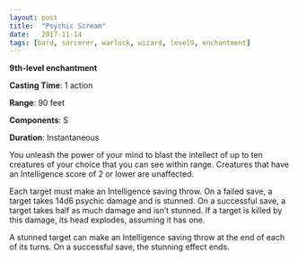 ```yaml
---
layout: post
title:  "Psychic Scream"
date:   2017-11-14
tags: [bard, sorcerer, warlock, wizard, level9, enchantment]
---
```


**9th-level enchantment**

**Casting Time**: 1 action

**Range**: 90 feet

**Components**: S

**Duration**: Instantaneous

You unleash the power of your mind to blast the intellect of up to ten creatures of your choice that you can see within range. Creatures that have an Intelligence score of 2 or lower are unaffected.

Each target must make an Intelligence saving throw. On a failed save, a target takes 14d6 psychic damage and is stunned. On a successful save, a target takes half as much damage and isn’t stunned. If a target is killed by this damage, its head explodes, assuming it has one.

A stunned target can make an Intelligence saving throw at the end of each of its turns. On a successful save, the stunning effect ends.
